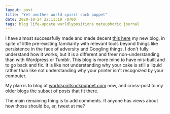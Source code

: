 ```yaml
---
layout: post
title: "Yet another world spirit sock puppet"
date: 2020-10-24 22:11:19 -0700
tags: blog life-update worldlypositions meteuphoric journal
---
```

I have almost successfully made and made decent [this here](worldspiritsockpuppet.com) my new blog, in spite of little pre-existing familiarity with relevant tools beyond things like persistence in the face of adversity and Googling things. I don't fully understand how it works, but it is a different and freer non-understanding than with Wordpress or Tumblr. This blog is more mine to have mis-built and to go back and fix. It is like not understanding why your cake is still a liquid rather than like not understanding why your printer isn't recognized by your computer.

My plan is to blog at [worldspiritsockpuppet.com](worldspiritsockpuppet.com) now, and cross-post to my older blogs the subset of posts that fit there.

The main remaining thing is to add comments. If anyone has views about how those should be, er, tweet at me?
